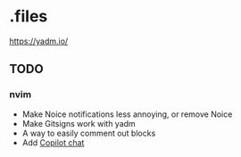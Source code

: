 # .files
https://yadm.io/

## TODO
### nvim
* Make Noice notifications less annoying, or remove Noice
* Make Gitsigns work with yadm
* A way to easily comment out blocks
* Add [Copilot chat](https://github.com/CopilotC-Nvim/CopilotChat.nvim)
